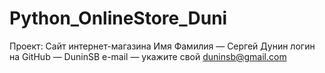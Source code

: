 # Python_OnlineStore_Duni
Проект: Сайт интернет-магазина
Имя Фамилия — Сергей Дунин
логин на GitHub — DuninSB
e-mail — укажите свой duninsb@gmail.com
